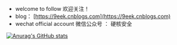 - welcome to follow 欢迎关注！
- blog： [https://9eek.cnblogs.com](https://9eek.cnblogs.com)
- wechat official account 微信公众号 ： 硬核安全


[![Anurag's GitHub stats](https://github-readme-stats.vercel.app/api?username=shellfeel&theme=transparent&show_icons=true)](https://github.com/anuraghazra/github-readme-stats) 
